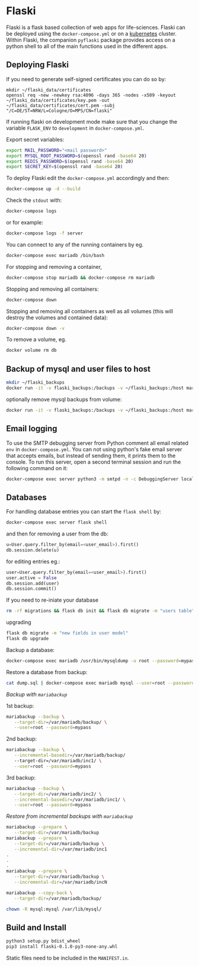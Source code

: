 # Flaski

Flaski is a flask based collection of web apps for life-sciences. Flaski can be deployed using the `docker-compose.yml` or on a [kubernetes](https://github.com/mpg-age-bioinformatics/flaski/tree/master/kubernetes#kubernetes) cluster. Within Flaski, the companion `pyflaski` package provides access on a python shell to all of the main functions used in the different apps.

## Deploying Flaski

If you need to generate self-signed certificates you can do so by:
```
mkdir ~/flaski_data/certificates
openssl req -new -newkey rsa:4096 -days 365 -nodes -x509 -keyout ~/flaski_data/certificates/key.pem -out ~/flaski_data/certificates/cert.pem -subj "/C=DE/ST=NRW/L=Cologne/O=MPS/CN=flaski"
```
If running flaski on development mode make sure that you change the variable `FLASK_ENV` to `development` in `docker-compose.yml`.

Export secret variables:
```bash
export MAIL_PASSWORD="<mail password>"
export MYSQL_ROOT_PASSWORD=$(openssl rand -base64 20)
export REDIS_PASSWORD=$(openssl rand -base64 20)
export SECRET_KEY=$(openssl rand -base64 20)
```

To deploy Flaski edit the `docker-compose.yml` accordingly and then:
```bash
docker-compose up -d --build
```
Check the `stdout` with:
```bash
docker-compose logs
```
or for example:
```bash
docker-compose logs -f server
```
You can connect to any of the running containers by eg. 
```bash
docker-compose exec mariadb /bin/bash
```
For stopping and removing a container,
```bash
docker-compose stop mariadb && docker-compose rm mariadb
```
Stopping and removing all containers:
```bash
docker-compose down
```
Stopping and removing all containers as well as all volumes (this will destroy the volumes and contained data):
```bash
docker-compose down -v
```
To remove a volume, eg.
```bash
docker volume rm db
```

## Backup of mysql and user files to host

```bash
mkdir ~/flaski_backups
docker run -it -v flaski_backups:/backups -v ~/flaski_backups:/host mariadb/server rsync -rtvh --delete /backups/ /host
```

optionally remove mysql backups from volume:
```bash
docker run -it -v flaski_backups:/backups -v ~/flaski_backups:/host mariadb/server rm -rf /backups/mariadb/*
```

## Email logging

To use the SMTP debugging server from Python comment all email related `env` in `docker-compose.yml`.
You can not using python's fake email server that accepts emails, but instead of sending them, it prints them to the console. 
To run this server, open a second terminal session and run the following command on it:
```bash
docker-compose exec server python3 -m smtpd -n -c DebuggingServer localhost:8025
```

## Databases

For handling database entries you can start the `flask shell` by:
```bash
docker-compose exec server flask shell 
```
and then for removing a user from the db:
```python
u=User.query.filter_by(email=<user_email>).first()
db.session.delete(u)
```
for editing entries eg.:
```python
user=User.query.filter_by(email=<user_email>).first()
user.active = False
db.session.add(user)
db.session.commit()
```

If you need to re-iniate your database
```bash
rm -rf migrations && flask db init && flask db migrate -m "users table" && flask db upgrade 
```

upgrading
```bash
flask db migrate -m "new fields in user model"
flask db upgrade
```

Backup a database:
```bash
docker-compose exec mariadb /usr/bin/mysqldump -u root --password=mypass flaski > dump.sql
```

Restore a database from backup:
```bash
cat dump.sql | docker-compose exec mariadb mysql --user=root --password=mypass flaski
```

*Backup with `mariabackup`*

1st backup:
```bash
mariabackup --backup \
   --target-dir=/var/mariadb/backup/ \
   --user=root --password=mypass
```

2nd backup:
```bash
mariabackup --backup \
   --incremental-basedir=/var/mariadb/backup/
   --target-dir=/var/mariadb/inc1/ \
   --user=root --password=mypass
```

3rd backup:
```bash
mariabackup --backup \
   --target-dir=/var/mariadb/inc2/ \
   --incremental-basedir=/var/mariadb/inc1/ \
   --user=root --password=mypass
```

*Restore from incremental backups with `mariabackup`*
```bash
mariabackup --prepare \
   --target-dir=/var/mariadb/backup
mariabackup --prepare \
   --target-dir=/var/mariadb/backup \
   --incremental-dir=/var/mariadb/inc1
.
.
.
mariabackup --prepare \
   --target-dir=/var/mariadb/backup \
   --incremental-dir=/var/mariadb/incN

mariabackup --copy-back \
   --target-dir=/var/mariadb/backup/

chown -R mysql:mysql /var/lib/mysql/
```

## Build and Install

```bash
python3 setup.py bdist_wheel
pip3 install flaski-0.1.0-py3-none-any.whl
```
Static files need to be included in the `MANIFEST.in`.

